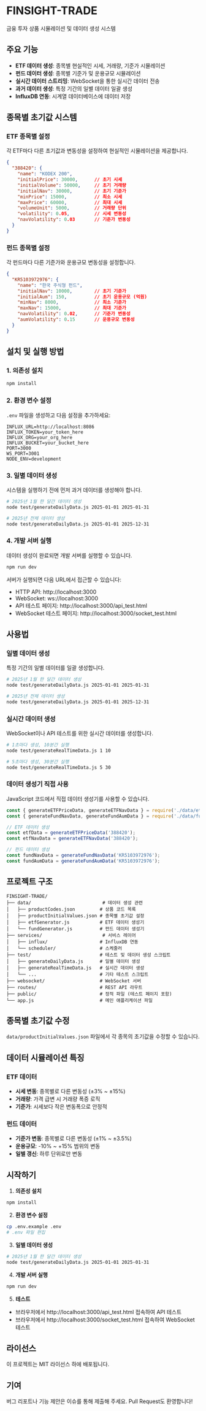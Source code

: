 # FINSIGHT-TRADE

금융 투자 상품 시뮬레이션 및 데이터 생성 시스템

## 주요 기능

- **ETF 데이터 생성**: 종목별 현실적인 시세, 거래량, 기준가 시뮬레이션
- **펀드 데이터 생성**: 종목별 기준가 및 운용규모 시뮬레이션
- **실시간 데이터 스트리밍**: WebSocket을 통한 실시간 데이터 전송
- **과거 데이터 생성**: 특정 기간의 일별 데이터 일괄 생성
- **InfluxDB 연동**: 시계열 데이터베이스에 데이터 저장

## 종목별 초기값 시스템

### ETF 종목별 설정
각 ETF마다 다른 초기값과 변동성을 설정하여 현실적인 시뮬레이션을 제공합니다.

```json
{
  "388420": {
    "name": "KODEX 200",
    "initialPrice": 30000,      // 초기 시세
    "initialVolume": 50000,     // 초기 거래량
    "initialNav": 30000,        // 초기 기준가
    "minPrice": 15000,          // 최소 시세
    "maxPrice": 60000,          // 최대 시세
    "volumeUnit": 5000,         // 거래량 단위
    "volatility": 0.05,         // 시세 변동성
    "navVolatility": 0.03       // 기준가 변동성
  }
}
```

### 펀드 종목별 설정
각 펀드마다 다른 기준가와 운용규모 변동성을 설정합니다.

```json
{
  "KR5103972976": {
    "name": "한국 주식형 펀드",
    "initialNav": 10000,        // 초기 기준가
    "initialAum": 150,          // 초기 운용규모 (억원)
    "minNav": 8000,             // 최소 기준가
    "maxNav": 15000,            // 최대 기준가
    "navVolatility": 0.02,      // 기준가 변동성
    "aumVolatility": 0.15       // 운용규모 변동성
  }
}
```

## 설치 및 실행 방법

### 1. 의존성 설치
```bash
npm install
```

### 2. 환경 변수 설정
`.env` 파일을 생성하고 다음 설정을 추가하세요:

```env
INFLUX_URL=http://localhost:8086
INFLUX_TOKEN=your_token_here
INFLUX_ORG=your_org_here
INFLUX_BUCKET=your_bucket_here
PORT=3000
WS_PORT=3001
NODE_ENV=development
```

### 3. 일별 데이터 생성
시스템을 실행하기 전에 먼저 과거 데이터를 생성해야 합니다.

```bash
# 2025년 1월 한 달간 데이터 생성
node test/generateDailyData.js 2025-01-01 2025-01-31

# 2025년 전체 데이터 생성
node test/generateDailyData.js 2025-01-01 2025-12-31
```

### 4. 개발 서버 실행
데이터 생성이 완료되면 개발 서버를 실행할 수 있습니다.

```bash
npm run dev
```

서버가 실행되면 다음 URL에서 접근할 수 있습니다:
- HTTP API: http://localhost:3000
- WebSocket: ws://localhost:3000
- API 테스트 페이지: http://localhost:3000/api_test.html
- WebSocket 테스트 페이지: http://localhost:3000/socket_test.html

## 사용법

### 일별 데이터 생성
특정 기간의 일별 데이터를 일괄 생성합니다.

```bash
# 2025년 1월 한 달간 데이터 생성
node test/generateDailyData.js 2025-01-01 2025-01-31

# 2025년 전체 데이터 생성
node test/generateDailyData.js 2025-01-01 2025-12-31
```

### 실시간 데이터 생성
WebSocket이나 API 테스트를 위한 실시간 데이터를 생성합니다.

```bash
# 1초마다 생성, 10분간 실행
node test/generateRealTimeData.js 1 10

# 5초마다 생성, 30분간 실행
node test/generateRealTimeData.js 5 30
```

### 데이터 생성기 직접 사용
JavaScript 코드에서 직접 데이터 생성기를 사용할 수 있습니다.

```javascript
const { generateETFPriceData, generateETFNavData } = require('./data/etfGenerator');
const { generateFundNavData, generateFundAumData } = require('./data/fundGenerator');

// ETF 데이터 생성
const etfData = generateETFPriceData('388420');
const etfNavData = generateETFNavData('388420');

// 펀드 데이터 생성
const fundNavData = generateFundNavData('KR5103972976');
const fundAumData = generateFundAumData('KR5103972976');
```

## 프로젝트 구조

```
FINSIGHT-TRADE/
├── data/                          # 데이터 생성 관련
│   ├── productCodes.json         # 상품 코드 목록
│   ├── productInitialValues.json # 종목별 초기값 설정
│   ├── etfGenerator.js           # ETF 데이터 생성기
│   └── fundGenerator.js          # 펀드 데이터 생성기
├── services/                      # 서비스 레이어
│   ├── influx/                   # InfluxDB 연동
│   └── scheduler/                # 스케줄러
├── test/                         # 테스트 및 데이터 생성 스크립트
│   ├── generateDailyData.js      # 일별 데이터 생성
│   ├── generateRealTimeData.js   # 실시간 데이터 생성
│   └── ...                       # 기타 테스트 스크립트
├── websocket/                    # WebSocket 서버
├── routes/                       # REST API 라우트
├── public/                       # 정적 파일 (테스트 페이지 포함)
└── app.js                        # 메인 애플리케이션 파일
```

## 종목별 초기값 수정
`data/productInitialValues.json` 파일에서 각 종목의 초기값을 수정할 수 있습니다.

## 데이터 시뮬레이션 특징

### ETF 데이터
- **시세 변동**: 종목별로 다른 변동성 (±3% ~ ±15%)
- **거래량**: 가격 급변 시 거래량 폭증 로직
- **기준가**: 시세보다 작은 변동폭으로 안정적

### 펀드 데이터
- **기준가 변동**: 종목별로 다른 변동성 (±1% ~ ±3.5%)
- **운용규모**: -10% ~ +15% 범위의 변동
- **일별 갱신**: 하루 단위로만 변동

## 시작하기

1. **의존성 설치**
```bash
npm install
```

2. **환경 변수 설정**
```bash
cp .env.example .env
# .env 파일 편집
```

3. **일별 데이터 생성**
```bash
# 2025년 1월 한 달간 데이터 생성
node test/generateDailyData.js 2025-01-01 2025-01-31
```

4. **개발 서버 실행**
```bash
npm run dev
```

5. **테스트**
- 브라우저에서 http://localhost:3000/api_test.html 접속하여 API 테스트
- 브라우저에서 http://localhost:3000/socket_test.html 접속하여 WebSocket 테스트

## 라이선스

이 프로젝트는 MIT 라이선스 하에 배포됩니다.

## 기여

버그 리포트나 기능 제안은 이슈를 통해 제출해 주세요.
Pull Request도 환영합니다!

